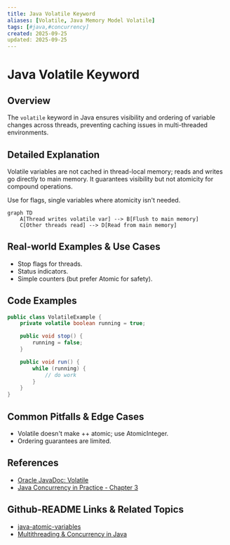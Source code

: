 ```yaml
---
title: Java Volatile Keyword
aliases: [Volatile, Java Memory Model Volatile]
tags: [#java,#concurrency]
created: 2025-09-25
updated: 2025-09-25
---
```


# Java Volatile Keyword

## Overview

The `volatile` keyword in Java ensures visibility and ordering of variable changes across threads, preventing caching issues in multi-threaded environments.

## Detailed Explanation

Volatile variables are not cached in thread-local memory; reads and writes go directly to main memory. It guarantees visibility but not atomicity for compound operations.

Use for flags, single variables where atomicity isn't needed.

```mermaid
graph TD
    A[Thread writes volatile var] --> B[Flush to main memory]
    C[Other threads read] --> D[Read from main memory]
```

## Real-world Examples & Use Cases

- Stop flags for threads.
- Status indicators.
- Simple counters (but prefer Atomic for safety).

## Code Examples

```java
public class VolatileExample {
    private volatile boolean running = true;

    public void stop() {
        running = false;
    }

    public void run() {
        while (running) {
            // do work
        }
    }
}
```

## Common Pitfalls & Edge Cases

- Volatile doesn't make ++ atomic; use AtomicInteger.
- Ordering guarantees are limited.

## References

- [Oracle JavaDoc: Volatile](https://docs.oracle.com/javase/specs/jls/se8/html/jls-8.html#jls-8.3.1.4)
- [Java Concurrency in Practice - Chapter 3](https://www.amazon.com/Java-Concurrency-Practice-Brian-Goetz/dp/0321349601)

## Github-README Links & Related Topics

- [java-atomic-variables](java-atomic-variables/README.md)
- [Multithreading & Concurrency in Java](../multithreading-and-concurrency-in-java/README.md)